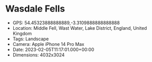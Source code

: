 # Wasdale Fells

- GPS: 54.45323888888889,-3.3109888888888888
- Location: Middle Fell, Wast Water, Lake District, England, United Kingdom
- Tags: Landscape
- Camera: Apple iPhone 14 Pro Max
- Date: 2023-02-05T11:17:01.000+00:00
- Dimensions: 4032x3024
